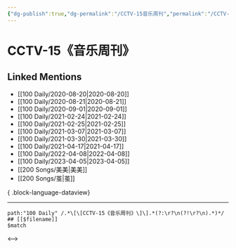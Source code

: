 ```yaml
---
{"dg-publish":true,"dg-permalink":"/CCTV-15音乐周刊","permalink":"/CCTV-15音乐周刊/","title":"CCTV-15《音乐周刊》","tags":[null],"created":"2022-11-21T16:33:29.000+08:00","updated":"2023-08-24T19:21:40.885+08:00"}
---
```


# CCTV-15《音乐周刊》

## Linked Mentions
- [[100 Daily/2020-08-20\|2020-08-20]]
- [[100 Daily/2020-08-21\|2020-08-21]]
- [[100 Daily/2020-09-01\|2020-09-01]]
- [[100 Daily/2021-02-24\|2021-02-24]]
- [[100 Daily/2021-02-25\|2021-02-25]]
- [[100 Daily/2021-03-07\|2021-03-07]]
- [[100 Daily/2021-03-30\|2021-03-30]]
- [[100 Daily/2021-04-17\|2021-04-17]]
- [[100 Daily/2022-04-08\|2022-04-08]]
- [[100 Daily/2023-04-05\|2023-04-05]]
- [[200 Songs/美美\|美美]]
- [[200 Songs/茧\|茧]]

{ .block-language-dataview}

---

```expander
path:"100 Daily" /.*\[\[CCTV-15《音乐周刊》\]\].*(?:\r?\n(?!\r?\n).*)*/
## [[$filename]]
$match
```

<-->
